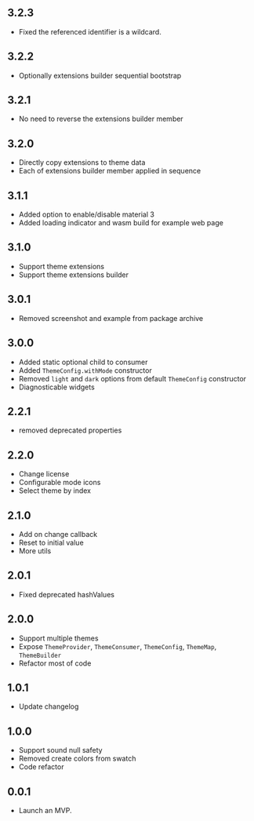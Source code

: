 ## 3.2.3

* Fixed the referenced identifier is a wildcard.

## 3.2.2

* Optionally extensions builder sequential bootstrap

## 3.2.1

* No need to reverse the extensions builder member

## 3.2.0

* Directly copy extensions to theme data
* Each of extensions builder member applied in sequence

## 3.1.1

* Added option to enable/disable material 3
* Added loading indicator and wasm build for example web page

## 3.1.0

* Support theme extensions
* Support theme extensions builder

## 3.0.1

* Removed screenshot and example from package archive

## 3.0.0

* Added static optional child to consumer
* Added `ThemeConfig.withMode` constructor
* Removed `light` and `dark` options from default `ThemeConfig` constructor
* Diagnosticable widgets

## 2.2.1

* removed deprecated properties

## 2.2.0

* Change license
* Configurable mode icons
* Select theme by index

## 2.1.0

* Add on change callback
* Reset to initial value
* More utils

## 2.0.1

* Fixed deprecated hashValues

## 2.0.0

* Support multiple themes
* Expose `ThemeProvider`, `ThemeConsumer`, `ThemeConfig`, `ThemeMap`, `ThemeBuilder`
* Refactor most of code


## 1.0.1

* Update changelog

## 1.0.0

* Support sound null safety
* Removed create colors from swatch
* Code refactor

## 0.0.1

* Launch an MVP.
